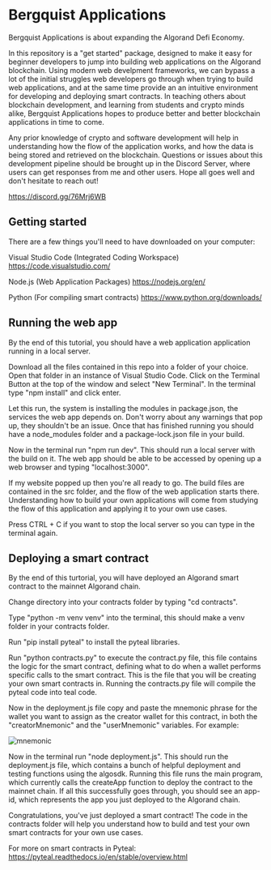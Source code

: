 # Bergquist Applications

Bergquist Applications is about expanding the Algorand Defi Economy. 

In this repository is a "get started" package, designed to make it easy for beginner developers to jump into building web applications on the Algorand blockchain. Using modern web develpment frameworks, we can bypass a lot of the initial struggles web developers go through when trying to build web applications, and at the same time provide an an intuitive environment for developing and deploying smart contracts. In teaching others about blockchain development, and learning from students and crypto minds alike, Bergquist Applications hopes to produce better and better blockchain applications in time to come.

Any prior knowledge of crypto and software development will help in understanding how the flow of the application works, and how the data is being stored and retrieved on the blockchain. Questions or issues about this development pipeline should be brought up in the Discord Server, where users can get responses from me and other users. Hope all goes well and don't hesitate to reach out!

https://discord.gg/76Mrj6WB



## Getting started

There are a few things you'll need to have downloaded on your computer:

Visual Studio Code (Integrated Coding Workspace)
https://code.visualstudio.com/

Node.js (Web Application Packages)
https://nodejs.org/en/

Python (For compiling smart contracts)
https://www.python.org/downloads/

## Running the web app

By the end of this tutorial, you should have a web application application running in a local server.

Download all the files contained in this repo into a folder of your choice. Open that folder in an instance of Visual Studio Code. Click on the Terminal Button at the top of the window and select "New Terminal". In the terminal type "npm install" and click enter.

Let this run, the system is installing the modules in package.json, the services the web app depends on. Don't worry about any warnings that pop up, they shouldn't be an issue. Once that has finished running you should have a node_modules folder and a package-lock.json file in your build.

Now in the terminal run "npm run dev". This should run a local server with the build on it. The web app should be able to be accessed by opening up a web browser and typing "localhost:3000".

If my website popped up then you're all ready to go. The build files are contained in the src folder, and the flow of the web application starts there. Understanding how to build your own applications will come from studying the flow of this application and applying it to your own use cases.

Press CTRL + C if you want to stop the local server so you can type in the terminal again.

## Deploying a smart contract

By the end of this turtorial, you will have deployed an Algorand smart contract to the mainnet Algorand chain.

Change directory into your contracts folder by typing "cd contracts".

Type "python -m venv venv" into the terminal, this should make a venv folder in your contracts folder. 

Run "pip install pyteal" to install the pyteal libraries.

Run "python contracts.py" to execute the contract.py file, this file contains the logic for the smart contract, defining what to do when a wallet performs specific calls to the smart contract. This is the file that you will be creating your own smart contracts in. Running the contracts.py file will compile the pyteal code into teal code.

Now in the deployment.js file copy and paste the mnemonic phrase for the wallet you want to assign as the creator wallet for this contract, in both the "creatorMnemonic" and the "userMnemonic" variables. For example: 

![mnemonic](https://user-images.githubusercontent.com/54189645/188233992-55649367-3fdc-4250-8433-980782357d97.PNG)

Now in the terminal run "node deployment.js". This should run the deployment.js file, which contains a bunch of helpful deployment and testing functions using the algosdk. Running this file runs the main program, which currently calls the createApp function to deploy the contract to the mainnet chain. If all this successfully goes through, you should see an app-id, which represents the app you just deployed to the Algorand chain.

Congratulations, you've just deployed a smart contract! The code in the contracts folder will help you understand how to build and test your own smart contracts for your own use cases.

For more on smart contracts in Pyteal:
https://pyteal.readthedocs.io/en/stable/overview.html



